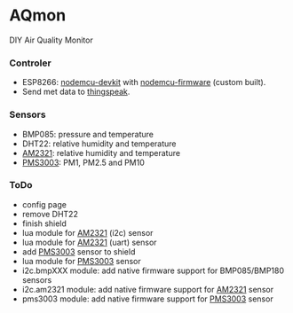 # AQmon
DIY Air Quality Monitor

###  Controler
- ESP8266: [nodemcu-devkit][] with [nodemcu-firmware][] (custom built).
- Send met data to [thingspeak][].

[nodemcu-devkit]:   https://github.com/nodemcu/nodemcu-devkit
[nodemcu-firmware]: https://github.com/nodemcu/nodemcu-firmware
[thingspeak]:       https://thingspeak.com/channels/37527

### Sensors
- BMP085: pressure and temperature
- DHT22: relative humidity and temperature
- [AM2321][]: relative humidity and temperature
- [PMS3003][]: PM1, PM2.5 and PM10

[AM2321]:  http://www.aliexpress.com/snapshot/6399232524.html?orderId=65033515010843
[PMS3003]: http://www.aliexpress.com/snapshot/6624872562.html?orderId=66919764160843

### ToDo
- config page
- remove DHT22
- finish shield
- lua module for [AM2321][] (i2c) sensor
- lua module for [AM2321][] (uart) sensor
- add [PMS3003][] sensor to shield
- lua module for [PMS3003][] sensor
- i2c.bmpXXX module: add native firmware support for BMP085/BMP180 sensors
- i2c.am2321 module: add native firmware support for [AM2321][] sensor
- pms3003 module: add native firmware support for [PMS3003][] sensor
